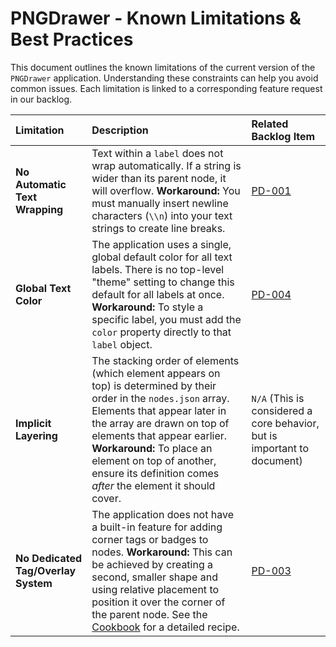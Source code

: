 # PNGDrawer - Known Limitations & Best Practices

This document outlines the known limitations of the current version of the `PNGDrawer` application. Understanding these constraints can help you avoid common issues. Each limitation is linked to a corresponding feature request in our backlog.

| Limitation | Description | Related Backlog Item |
| :--- | :--- | :--- |
| **No Automatic Text Wrapping** | Text within a `label` does not wrap automatically. If a string is wider than its parent node, it will overflow. **Workaround:** You must manually insert newline characters (`\\n`) into your text strings to create line breaks. | [PD-001](https://github.com/user/repo/docs/backlog/specs/PD-001.md) |
| **Global Text Color** | The application uses a single, global default color for all text labels. There is no top-level "theme" setting to change this default for all labels at once. **Workaround:** To style a specific label, you must add the `color` property directly to that `label` object. | [PD-004](https://github.com/user/repo/docs/backlog/specs/PD-004.md) |
| **Implicit Layering** | The stacking order of elements (which element appears on top) is determined by their order in the `nodes.json` array. Elements that appear later in the array are drawn on top of elements that appear earlier. **Workaround:** To place an element on top of another, ensure its definition comes *after* the element it should cover. | `N/A` (This is considered a core behavior, but is important to document) |
| **No Dedicated Tag/Overlay System** | The application does not have a built-in feature for adding corner tags or badges to nodes. **Workaround:** This can be achieved by creating a second, smaller shape and using relative placement to position it over the corner of the parent node. See the [Cookbook](./cookbook.md) for a detailed recipe. | [PD-003](https://github.com/user/repo/docs/backlog/specs/PD-003.md) |
